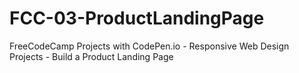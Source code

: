 # FCC-03-ProductLandingPage
FreeCodeCamp Projects with CodePen.io - Responsive Web Design Projects - Build a Product Landing Page
